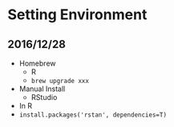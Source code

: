 # Setting Environment

## 2016/12/28
* Homebrew
  * R
  * `brew upgrade xxx`
* Manual Install
  * RStudio
* In R
 * `install.packages('rstan', dependencies=T)`
